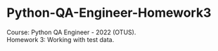 # Python-QA-Engineer-Homework3
Course: Python QA Engineer - 2022 (OTUS).\
Homework 3: Working with test data.
